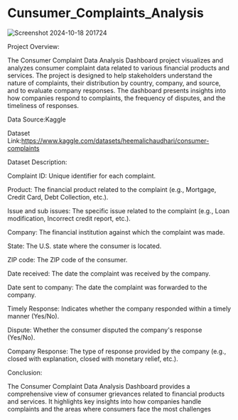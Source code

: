 # Cunsumer_Complaints_Analysis

![Screenshot 2024-10-18 201724](https://github.com/user-attachments/assets/c6d85f48-068d-4b06-955c-43a3dd7f7edc)



Project Overview:

The Consumer Complaint Data Analysis Dashboard project visualizes and analyzes consumer complaint data related to various financial products and services. The project is designed to help stakeholders understand the nature of complaints, their distribution by country, company, and source, and to evaluate company responses. The dashboard presents insights into how companies respond to complaints, the frequency of disputes, and the timeliness of responses.

Data Source:Kaggle

Dataset Link:https://www.kaggle.com/datasets/heemalichaudhari/consumer-complaints

Dataset Description:

Complaint ID: Unique identifier for each complaint.

Product: The financial product related to the complaint (e.g., Mortgage, Credit Card, Debt Collection, etc.).

Issue and sub issues: The specific issue related to the complaint (e.g., Loan modification, Incorrect credit report, etc.).

Company: The financial institution against which the complaint was made.

State: The U.S. state where the consumer is located.

ZIP code: The ZIP code of the consumer.

Date received: The date the complaint was received by the company.

Date sent to company: The date the complaint was forwarded to the company.

Timely Response: Indicates whether the company responded within a timely manner (Yes/No).

Dispute: Whether the consumer disputed the company's response (Yes/No).

Company Response: The type of response provided by the company (e.g., closed with explanation, closed with monetary relief, etc.).

Conclusion:

The Consumer Complaint Data Analysis Dashboard provides a comprehensive view of consumer grievances related to financial products and services. It highlights key insights into how companies handle complaints and the areas where consumers face the most challenges
